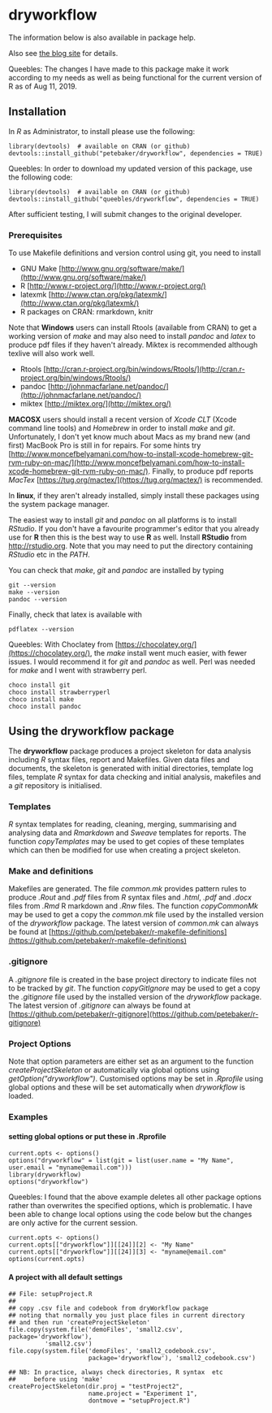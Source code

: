 # dryworkflow

The information below is also available in package help.

Also see [the blog site](http://www.petebaker.id.au/r-package-dryworkflow "Peter Baker's R blog") for details.

Queebles: The changes I have made to this package make it work according to my needs as well as being functional for the current version of R as of Aug 11, 2019.

## Installation

In *R* as Administrator, to install please use the following:

```{r}
library(devtools)  # available on CRAN (or github)
devtools::install_github("petebaker/dryworkflow", dependencies = TRUE)
```
Queebles: In order to download my updated version of this package, use the following code:
```{r}
library(devtools)  # available on CRAN (or github)
devtools::install_github("queebles/dryworkflow", dependencies = TRUE)
```
After sufficient testing, I will submit changes to the original developer.

### Prerequisites

To use Makefile definitions and version control using git, you need to install
- GNU Make  [http://www.gnu.org/software/make/](http://www.gnu.org/software/make/)
- R         [http://www.r-project.org/](http://www.r-project.org/)
- latexmk   [http://www.ctan.org/pkg/latexmk/](http://www.ctan.org/pkg/latexmk/)
- R packages on CRAN: rmarkdown, knitr

Note that **Windows** users can install Rtools (available from CRAN) to get a working version of *make* and may also need to install *pandoc* and *latex* to produce pdf files if they haven't already. Miktex is recommended although texlive will also work well.
- Rtools   [http://cran.r-project.org/bin/windows/Rtools/](http://cran.r-project.org/bin/windows/Rtools/)
- pandoc   [http://johnmacfarlane.net/pandoc/](http://johnmacfarlane.net/pandoc/)
- miktex   [http://miktex.org/](http://miktex.org/)

**MACOSX** users should install a recent version of *Xcode CLT* (Xcode command line tools) and *Homebrew* in order to install *make* and *git*. Unfortunately, I don't yet know much about Macs as my brand new (and first) MacBook Pro is still in for repairs. For some hints try [http://www.moncefbelyamani.com/how-to-install-xcode-homebrew-git-rvm-ruby-on-mac/](http://www.moncefbelyamani.com/how-to-install-xcode-homebrew-git-rvm-ruby-on-mac/). Finally, to produce pdf reports *MacTex* [https://tug.org/mactex/](https://tug.org/mactex/) is recommended.

In **linux**, if they aren't already installed, simply install these
packages using the system package manager.

The easiest way to install *git* and *pandoc* on all platforms is to
install *RStudio*. If you don't have a favourite programmer's editor
that you already use for **R** then this is the best way to use **R**
as well.  Install **RStudio** from http://rstudio.org. Note that you
may need to put the directory containing *RStudio* etc in the *PATH*.

You can check that *make*, *git* and *pandoc* are installed by typing

```{bash}
git --version
make --version
pandoc --version
```

Finally, check that latex is available with

```{bash}
pdflatex --version
```

Queebles: With Choclatey from [https://chocolatey.org/](https://chocolatey.org/), the *make* install went much easier, with fewer issues. I would recommend it for *git* and *pandoc* as well. Perl was needed for *make* and I went with strawberry perl.

```{bash}
choco install git
choco install strawberryperl
choco install make
choco install pandoc
```

## Using the dryworkflow package

The **dryworkflow** package produces a project skeleton for data
analysis including *R* syntax files, report and Makefiles. Given data
files and documents, the skeleton is generated with initial
directories, template log files, template *R* syntax for data checking
and initial analysis, makefiles and a *git* repository is initialised.

### Templates

*R* syntax templates for reading, cleaning, merging, summarising and
analysing data and *Rmarkdown* and *Sweave* templates for reports. The
function *copyTemplates* may be used to get copies of these templates
which can then be modified for use when creating a project skeleton.

### Make and definitions

Makefiles are generated. The file *common.mk* provides pattern rules
to produce *.Rout* and *.pdf* files from *R* syntax files and *.html*,
*.pdf* and *.docx* files from *.Rmd* R markdown and *.Rnw* files.  The
function *copyCommonMk* may be used to get a copy the *common.mk* file
used by the installed version of the *dryworkflow* package. The latest
version of *common.mk* can always be found at
[https://github.com/petebaker/r-makefile-definitions](https://github.com/petebaker/r-makefile-definitions)

### .gitignore

A *.gitignore* file is created in the base project directory to
indicate files not to be tracked by *git*.  The function
*copyGitIgnore* may be used to get a copy the *.gitignore* file used
by the installed version of the *dryworkflow* package. The latest
version of *.gitignore* can always be found at
[https://github.com/petebaker/r-gitignore](https://github.com/petebaker/r-gitignore)

### Project Options

Note that option parameters are either set as an argument to the
function *createProjectSkeleton* or automatically via global options
using *getOption("dryworkflow")*. Customised options may be set in
*.Rprofile* using global options and these will be set automatically
when *dryworkflow* is loaded.

### Examples

#### setting global options or put these in .Rprofile

```{r}
current.opts <- options()
options("dryworkflow" = list(git = list(user.name = "My Name", user.email = "myname@email.com")))
library(dryworkflow)
options("dryworkflow")
```
Queebles: I found that the above example deletes all other package options rather than overwrites the specified options, which is problematic. I have been able to change local options using the code below but the changes are only active for the current session.

```{r}
current.opts <- options()
current.opts[["dryworkflow"]][[24]][2] <- "My Name"
current.opts[["dryworkflow"]][[24]][3] <- "myname@email.com"
options(current.opts)
```
#### A project with all default settings

```{r}
## File: setupProject.R
##
## copy .csv file and codebook from dryWorkflow package
## noting that normally you just place files in current directory
## and then run 'createProjectSkeleton'
file.copy(system.file('demoFiles', 'small2.csv', package='dryworkflow'),
          'small2.csv')
file.copy(system.file('demoFiles', 'small2_codebook.csv',
                      package='dryworkflow'), 'small2_codebook.csv')

## NB: In practice, always check directories, R syntax  etc
##     before using 'make'
createProjectSkeleton(dir.proj = "testProject2",
                      name.project = "Experiment 1",
                      dontmove = "setupProject.R")
```

